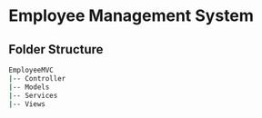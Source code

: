 # Employee Management System

## Folder Structure

```bash
EmployeeMVC
|-- Controller
|-- Models
|-- Services
|-- Views
```